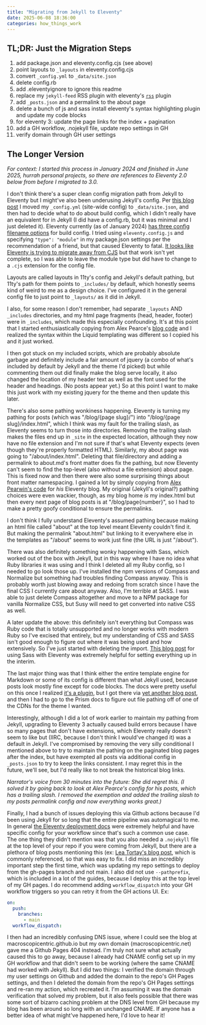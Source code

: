 ```yaml
---
title: "Migrating from Jekyll to Eleventy"
date: 2025-06-08 18:36:00
categories: how_things_work
---
```


## TL;DR: Just the Migration Steps
1. add package.json and eleventy.config.cjs (see above)
2. point layouts to `_layouts` in eleventy.config.cjs
3. convert `_config.yml` to `_data/site.json`
4. delete config.rb
5. add .eleventyignore to ignore this readme
6. replace my `jekyll-feed` RSS plugin with eleventy's [`rss`](https://www.11ty.dev/docs/plugins/rss/) plugin
7. add `_posts.json` and a permalink to the about page
8. delete a bunch of js and sass install eleventy's syntax highlighting plugin and update my code blocks
9. for eleventy 3: update the page links for the index + pagination
10. add a GH workflow, .nojekyll file, update repo settings in GH
11. verify domain through GH user settings

## The Longer Version
_For context: I started this process in January 2024 and finished in June 2025, hurrah personal projects, so there are references to Eleventy 2.0 below from before I migrated to 3.0._

I don't think there's a super clean config migration path from Jekyll to Eleventy but I might've also been underusing Jekyll's config. Per [this blog post](https://alex.pearwin.com/2020/06/jekyll-to-eleventy/) I moved my `_config.yml` (site-wide config) to `_data/site.json`, and then had to decide what to do about build config, which I didn't really have an equivalent for in Jekyll (I did have a config.rb, but it was minimal and I just deleted it). Eleventy currently (as of January 2024) [has three config filename options](https://www.11ty.dev/docs/config/) for build config. I tried using `eleventy.config.js` and specifying `"type": "module"` in my package.json settings per the recommendation of a friend, but that caused Eleventy to fatal. [It looks like Eleventy is trying to migrate away from CJS](https://www.11ty.dev/blog/canary-eleventy-v3/#new-features-and-a-short-upgrade-guide) but that work isn't yet complete, so I was able to leave the module type but did have to change to a `.cjs` extension for the config file.

Layouts are called layouts in 11ty's config and Jekyll's default pathing, but 11ty's path for them points to `_includes/` by default, which honestly seems kind of weird to me as a design choice. I've configured it in the general config file to just point to `_layouts/` as it did in Jekyll.

I also, for some reason I don't remember, had separate `_layouts` AND `_includes` directories, and my html page fragments (head, header, footer) were in `_includes`, which made this especially confounding. It's at this point that I started enthusiastically copying from Alex Pearce's [blog code](https://github.com/alexpearce/home) and I realized the syntax within the Liquid templating was different so I copied his and it just worked.

I then got stuck on my included scripts, which are probably absolute garbage and definitely include a fair amount of jquery (a combo of what's included by default by Jekyll and the theme I'd picked) but while commenting them out did finally make the blog serve locally, it also changed the location of my header text as well as the font used for the header and headings. (No posts appear yet.) So at this point I want to make this just work with my existing jquery for the theme and then update this later.

There's also some pathing wonkiness happening. Eleventy is turning my pathing for posts (which was "/blog/{page slug}/") into "/blog/{page slug}/index.html", which I think was my fault for the trailing slash, as Eleventy seems to turn those into directories. Removing the trailing slash makes the files end up in `_site` in the expected location, although they now have no file extension and I'm not sure if that's what Eleventy expects (even though they're properly formatted HTML). Similarly, my about page was going to "/about/index.html". Deleting that file/directory and adding a permalink to about.md's front matter does fix the pathing, but now Eleventy can't seem to find the top-level (also without a file extension) about page. This is fixed now and then there were also some surprising things about front matter namespacing. I gained a lot by simply copying from [Alex Pearwin's code](https://github.com/alexpearce/home/tree/eb2dfb5d20d5f1d59c278e57de453280f74aa252) for _his_ Eleventy blog. My original (Jekyll's original?) pathing choices were even wackier, though, as my blog home _is_ my index.html but then every next page of blog posts is at "/blog/page{number}", so I had to make a pretty goofy conditional to ensure the permalinks.

I don't think I fully understand Eleventy's assumed pathing because making an html file called "about" at the top level meant Eleventy couldn't find it. But making the permalink "about.html" but linking to it everywhere else in the templates as "/about" seems to work just fine (the URL is just "/about").

There was also definitely something wonky happening with Sass, which worked out of the box with Jekyll, but in this way where I have no idea what Ruby libraries it was using and I think I deleted all my Ruby config, so I needed to go look those up. I've installed the npm versions of Compass and Normalize but something had troubles finding Compass anyway. This is probably worth just blowing away and redoing from scratch since I have the final CSS I currently care about anyway. Also, I'm terrible at SASS. I was able to just delete Compass altogether and move to a NPM package for vanilla Normalize CSS, but Susy will need to get converted into native CSS as well.

A later update the above: this definitely isn't everything but Compass was Ruby code that is totally unsupported and no longer works with modern Ruby so I've excised that entirely, but my understanding of CSS and SASS isn't good enough to figure out where it was being used and how extensively. So I've just started with deleting the import. [This blog post](https://jkc.codes/blog/using-sass-with-eleventy/) for using Sass with Eleventy was extremely helpful for setting everything up in the interim.

The last major thing was that I think either the entire template engine for Markdown or some of its config is different than what Jekyll used, because posts look mostly fine except for code blocks. The docs were pretty useful on this once I realized [it's a plugin](https://www.11ty.dev/docs/plugins/syntaxhighlight/), but I got there via [yet another blog post](https://nicolashery.com/moving-a-blog-from-jekyll-to-eleventy/#syntax-highlighting), and then I had to go to the Prism docs to figure out file pathing off of one of the CDNs for the theme I wanted.

Interestingly, although I did a lot of work earlier to maintain my pathing from Jekyll, upgrading to Eleventy 3 actually caused build errors because I have so many pages that don't have extensions, which Eleventy really doesn't seem to like but (IIRC, because I don't think I would've changed it) was a default in Jekyll. I've compromised by removing the very silly conditional I mentioned above to try to maintain the pathing on the paginated blog pages after the index, but have exempted all posts via additional config in `_posts.json` to try to keep the links consistent. I may regret this in the future, we'll see, but I'd really like to not break the historical blog links.

_Narrator's voice from 30 minutes into the future: She did regret this. (I solved it by going back to look at Alex Pearce's config for his posts, which has a trailing slash. I removed the exemption and added the trailing slash to my posts permalink config and now everything works great.)_

Finally, I had a bunch of issues deploying this via Github actions because I'd been using Jekyll for so long that the entire pipeline was automagical to me. In general [the Eleventy deployment docs](https://www.11ty.dev/docs/deployment/) were extremely helpful and have specific config for your workflow since that's such a common use case. The one thing they didn't mention was that you also needed a `.nojekyll` file at the top level of your repo if you were coming from Jekyll, but there are a plethora of blog posts mentioning this (ex: [Lea Tortay's blog post](https://www.linkedin.com/pulse/eleventy-github-pages-lea-tortay/), which is commonly referenced, so that was easy to fix. I did miss an incredibly important step the first time, which was updating my repo settings to deploy from the gh-pages branch and not main. I also did not use `--pathprefix`, which is included in a lot of the guides, because I deploy this at the top level of my GH pages. I do recommend adding `workflow_dispatch` into your GH workflow triggers so you can retry it from the GH actions UI. Ex:

```yaml
on:
  push:
    branches:
      - main
  workflow_dispatch:
```

I then had an incredibly confusing DNS issue, where I could see the blog at macroscopicentric.github.io but my own domain (macroscopicentric.net) gave me a Github Pages 404 instead. I'm truly not sure what actually caused this to go away, because I already had CNAME config set up in my GH workflow and that didn't seem to be working (where the same CNAME had worked with Jekyll). But I did two things: I verified the domain through my user settings on Github and added the domain to the repo's GH Pages settings, and then I deleted the domain from the repo's GH Pages settings and re-ran my action, which recreated it. I'm assuming it was the domain verification that solved my problem, but it also feels possible that there was some sort of bizarro caching problem at the DNS level from GH because my blog has been around so long with an unchanged CNAME. If anyone has a better idea of what might've happened here, I'd love to hear it!